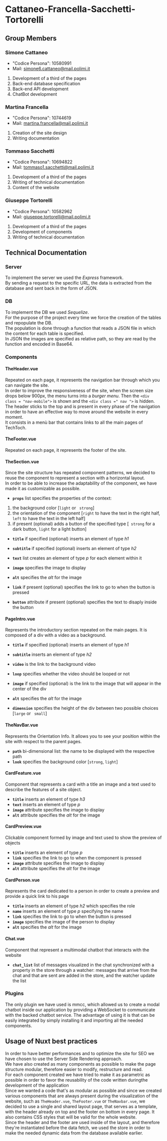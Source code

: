 # Cattaneo-Francella-Sacchetti-Tortorelli

## Group Members

### Simone Cattaneo

- "Codice Persona": 10580991
- Mail: simone6.cattaneo@mail.polimi.it

1. Development of a third of the pages
2. Back-end database specification
3. Back-end API development
4. ChatBot development

### Martina Francella

- "Codice Persona": 10744619
- Mail: martina.francella@mail.polimi.it

1. Creation of the site design
2. Writing documentation

### Tommaso Sacchetti

- "Codice Persona": 10694822
- Mail: tommaso1.sacchetti@mail.polimi.it

1. Development of a third of the pages
2. Writing of technical documentation
3. Content of the website

### Giuseppe Tortorelli

- "Codice Persona": 10582962
- Mail: giuseppe.tortorelli@mail.polimi.it

1. Development of a third of the pages
2. Development of components
3. Writing of technical documentation

## Technical Documentation

### Server

To implement the server we used the _Express_ framework.<br/>
By sending a request to the specific URL, the data is extracted from the database and sent back in the form of JSON.

### DB

To implement the DB we used _Sequelize_.<br/>
For the purpose of the project every time we force the creation of the tables and repopulate the DB.<br/>
The population is done through a function that reads a JSON file in which the content for each table is specified. <br/> In JSON the images are specified as relative path, so they are read by the function and encoded in Base64.

### Components

#### **TheHeader.vue**

Repeated on each page, it represents the navigation bar through which you can navigate the site. <br/>
In order to improve the responsiveness of the site, when the screen size drops below 900px, the menu turns into a _burger menu_. Then the `<div class = "nav-mobile">` is shown and the `<div class =" nav ">` is hidden.</br>
The header sticks to the top and is present in every phase of the navigation in order to have an effective way to move around the website in every moment.</br>
It consists in a menù bar that contains links to all the main pages of TechToch.</br>

#### **TheFooter.vue**

Repeated on each page, it represents the footer of the site.</br>

#### **TheSection.vue**

Since the site structure has repeated component patterns, we decided to reuse the component to represent a section with a horizontal layout. <br/>
In order to be able to increase the adaptability of the component, we have made it as customizable as possible.

- **`props`** list specifies the properties of the context:

1. the background color [```light``` or ``` strong```]
2. the orientation of the component [```right``` to have the text in the right half, ```left``` to have the text in the left half]
3. if present (optional) adds a button of the specified type [``` strong``` for a dark button, ```light``` for a light button]

- **`title`** if specified (optional) inserts an element of type _h1_

- **`subtitle`** if specified (optional) inserts an element of type _h2_

- **`text`** list creates an element of type _p_ for each element within it

- **`image`** specifies the image to display

- **`alt`** specifies the _alt_ for the image

- **`link`** if present (optional) specifies the link to go to when the button is pressed

- **`button`** attribute if present (optional) specifies the text to disaply inside the button

#### **PageIntro.vue**

Represents the introductory section repeated on the main pages. It is composed of a div with a video as a background.

- **`title`** if specified (optional) inserts an element of type _h1_

- **`subtitle`** inserts an element of type _h2_

- **`video`** is the link to the background video

- **`loop`** specifies whether the video should be looped or not

- **`image`** if specified (optional) is the link to the image that will appear in the center of the div

- **`alt`** specifies the _alt_ for the image

- **`dimension`** specifies the height of the div between two possible choices [```large``` or ``` small```]

#### **TheNavBar.vue**

Represents the Orientation Info. It allows you to see your position within the site with respect to the parent pages.

- **`path`** bi-dimensional list: the name to be displayed with the respective path
- **`look`** specifies the background color [```strong```, ```light```]

#### **CardFeature.vue**

Component that represents a card with a title an image and a text used to describe the features of a site object.

- **`title`** inserts an element of type _h3_
- **`text`** inserts an element of type _p_
- **`image`** attribute specifies the image to display
- **`alt`** attribute specifies the _alt_ for the image

#### **CardPreview.vue**

Clickable component formed by image and text used to show the preview of objects

- **`title`** inserts an element of type _p_
- **`link`** specifies the link to go to when the component is pressed
- **`image`** attribute specifies the image to display
- **`alt`** attribute specifies the _alt_ for the image

#### **CardPerson.vue**

Represents the card dedicated to a person in order to create a preview and provide a quick link to his page

- **`title`** inserts an element of type _h2_ which specifies the role
- **`name`** inserts an element of type _p_ specifying the name
- **`link`** specifies the link to go to when the button is pressed
- **`image`** specifies the image of the person to display
- **`alt`** specifies the _alt_ for the image

#### **Chat.vue**

Component that represent a multimodal chatbot that interacts with the website

- **`chat_list`** list of messages visualized in the chat synchronized with a property in the store through a watcher: messages that arrive from the chat and that are sent are added in the store, and the watcher update the list

### Plugins

The only plugin we have used is mmcc, which allowed us to create a modal chatbot inside our application by providing a WebSocket to communicate with the backed chatbot service. The advantage of using it is that can be easily integrated by simply installing it and importing all the needed components.

## Usage of Nuxt best practices

In order to have better performances and to optimize the site for SEO we have chosen to use the Server Side Rendering approach.<br/>
We have also created as many components as possible to make the page structure modular, therefore easier to modify, restructure and read.<br/>
For each component created we have tried to make it as parametric as possible in order to favor the reusability of the code written duringthe development of the application</br>
Since we wanted a code that's as modular as possible and since we created various components that are always present during the visualization of the website, such as <code>TheHeader.vue</code>, <code>TheFooter.vue</code> or <code>TheNavbar.vue</code>, we decided to use a single and shared layout page, that serves as a template, with the header already on top and the footer on bottom in every page. It also contains CSS styles that will be valid for the whole website.</br>
Since the header and the footer are used inside of the layout, and therefore they're instantiated before the data fetch, we used the store in order to make the needed dynamic data from the database available earlier.</br>
